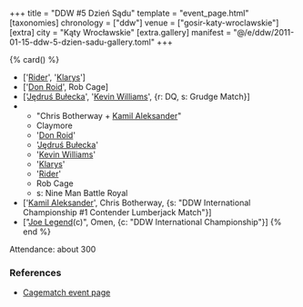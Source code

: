 +++
title = "DDW #5 Dzień Sądu"
template = "event_page.html"
[taxonomies]
chronology = ["ddw"]
venue = ["gosir-katy-wroclawskie"]
[extra]
city = "Kąty Wrocławskie"
[extra.gallery]
manifest = "@/e/ddw/2011-01-15-ddw-5-dzien-sadu-gallery.toml"
+++

{% card() %}
- ['[Rider](@/w/asmund.md)', '[Klarys](@/w/klarys.md)']
- ['[Don Roid](@/w/don-roid.md)', Rob Cage]
- ['[Jędruś Bułecka](@/w/jedrus-bulecka.md)', '[Kevin Williams](@/w/kevin-williams.md)', {r: DQ, s: Grudge Match}]
- - "Chris Botherway + [Kamil Aleksander](@/w/kamil-aleksander.md)"
  - Claymore
  - '[Don Roid](@/w/don-roid.md)'
  - '[Jędruś Bułecka](@/w/jedrus-bulecka.md)'
  - '[Kevin Williams](@/w/kevin-williams.md)'
  - '[Klarys](@/w/klarys.md)'
  - '[Rider](@/w/asmund.md)'
  - Rob Cage
  - s: Nine Man Battle Royal
- ['[Kamil Aleksander](@/w/kamil-aleksander.md)', Chris Botherway, {s: "DDW International
      Championship #1 Contender Lumberjack Match"}]
- ["[Joe Legend](@/w/joe-legend.md)(c)", Omen, {c: "DDW International Championship"}]
{% end %}

Attendance: about 300

### References

* [Cagematch event page](https://www.cagematch.net/?id=1&nr=62760)
